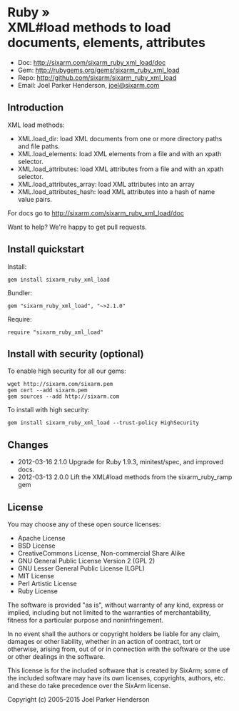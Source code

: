 # Ruby » <br> XML#load methods to load documents, elements, attributes

* Doc: <http://sixarm.com/sixarm_ruby_xml_load/doc>
* Gem: <http://rubygems.org/gems/sixarm_ruby_xml_load>
* Repo: <http://github.com/sixarm/sixarm_ruby_xml_load>
* Email: Joel Parker Henderson, <joel@sixarm.com>


## Introduction

XML load methods:

  * XML.load_dir: load XML documents from one or more directory paths and file paths.
  * XML.load_elements: load XML elements from a file and with an xpath selector.
  * XML.load_attributes: load XML attributes from a file and with an xpath selector.
  * XML.load_attributes_array: load XML attributes into an array
  * XML.load_attributes_hash: load XML attributes into a hash of name value pairs.

For docs go to <http://sixarm.com/sixarm_ruby_xml_load/doc>

Want to help? We're happy to get pull requests.


## Install quickstart

Install:

    gem install sixarm_ruby_xml_load

Bundler:

    gem "sixarm_ruby_xml_load", "~>2.1.0"

Require:

    require "sixarm_ruby_xml_load"


## Install with security (optional)

To enable high security	for all	our gems:

    wget http://sixarm.com/sixarm.pem
    gem cert --add sixarm.pem
    gem sources --add http://sixarm.com

To install with high security:

    gem install sixarm_ruby_xml_load --trust-policy HighSecurity


## Changes

* 2012-03-16 2.1.0 Upgrade for Ruby 1.9.3, minitest/spec, and improved docs.
* 2012-03-13 2.0.0 Lift the XML#load methods from the sixarm_ruby_ramp gem


## License

You may choose any of these open source licenses:

  * Apache License
  * BSD License
  * CreativeCommons License, Non-commercial Share Alike
  * GNU General Public License Version 2 (GPL 2)
  * GNU Lesser General Public License (LGPL)
  * MIT License
  * Perl Artistic License
  * Ruby License

The software is provided "as is", without warranty of any kind, 
express or implied, including but not limited to the warranties of 
merchantability, fitness for a particular purpose and noninfringement. 

In no event shall the authors or copyright holders be liable for any 
claim, damages or other liability, whether in an action of contract, 
tort or otherwise, arising from, out of or in connection with the 
software or the use or other dealings in the software.

This license is for the included software that is created by SixArm;
some of the included software may have its own licenses, copyrights, 
authors, etc. and these do take precedence over the SixArm license.

Copyright (c) 2005-2015 Joel Parker Henderson
